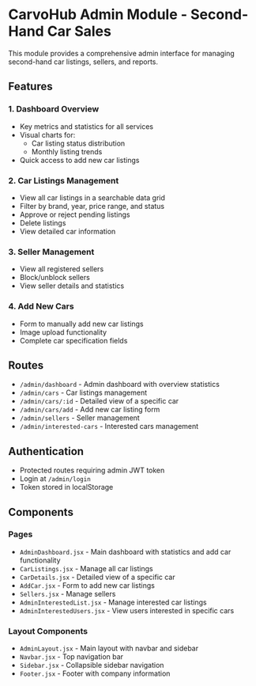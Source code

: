 # CarvoHub Admin Module - Second-Hand Car Sales

This module provides a comprehensive admin interface for managing second-hand car listings, sellers, and reports.

## Features

### 1. Dashboard Overview
- Key metrics and statistics for all services
- Visual charts for:
  - Car listing status distribution
  - Monthly listing trends
- Quick access to add new car listings

### 2. Car Listings Management
- View all car listings in a searchable data grid
- Filter by brand, year, price range, and status
- Approve or reject pending listings
- Delete listings
- View detailed car information

### 3. Seller Management
- View all registered sellers
- Block/unblock sellers
- View seller details and statistics

### 4. Add New Cars
- Form to manually add new car listings
- Image upload functionality
- Complete car specification fields

## Routes

- `/admin/dashboard` - Admin dashboard with overview statistics
- `/admin/cars` - Car listings management
- `/admin/cars/:id` - Detailed view of a specific car
- `/admin/cars/add` - Add new car listing form
- `/admin/sellers` - Seller management
- `/admin/interested-cars` - Interested cars management

## Authentication

- Protected routes requiring admin JWT token
- Login at `/admin/login`
- Token stored in localStorage

## Components

### Pages
- `AdminDashboard.jsx` - Main dashboard with statistics and add car functionality
- `CarListings.jsx` - Manage all car listings
- `CarDetails.jsx` - Detailed view of a specific car
- `AddCar.jsx` - Form to add new car listings
- `Sellers.jsx` - Manage sellers
- `AdminInterestedList.jsx` - Manage interested car listings
- `AdminInterestedUsers.jsx` - View users interested in specific cars

### Layout Components
- `AdminLayout.jsx` - Main layout with navbar and sidebar
- `Navbar.jsx` - Top navigation bar
- `Sidebar.jsx` - Collapsible sidebar navigation
- `Footer.jsx` - Footer with company information